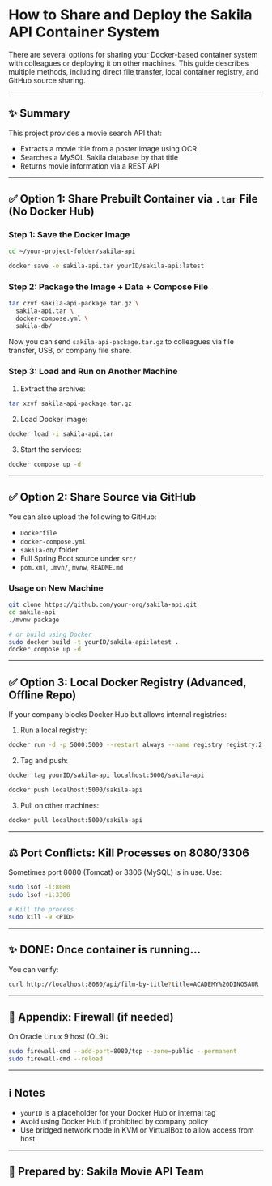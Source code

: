 
# How to Share and Deploy the Sakila API Container System

There are several options for sharing your Docker-based container system with colleagues or deploying it on other machines. This guide describes multiple methods, including direct file transfer, local container registry, and GitHub source sharing.

---

## ✨ Summary

This project provides a movie search API that:

* Extracts a movie title from a poster image using OCR
* Searches a MySQL Sakila database by that title
* Returns movie information via a REST API

---

## ✅ Option 1: Share Prebuilt Container via `.tar` File (No Docker Hub)

### Step 1: Save the Docker Image

```bash
cd ~/your-project-folder/sakila-api

docker save -o sakila-api.tar yourID/sakila-api:latest
```

### Step 2: Package the Image + Data + Compose File

```bash
tar czvf sakila-api-package.tar.gz \
  sakila-api.tar \
  docker-compose.yml \
  sakila-db/
```

Now you can send `sakila-api-package.tar.gz` to colleagues via file transfer, USB, or company file share.

### Step 3: Load and Run on Another Machine

1. Extract the archive:

```bash
tar xzvf sakila-api-package.tar.gz
```

2. Load Docker image:

```bash
docker load -i sakila-api.tar
```

3. Start the services:

```bash
docker compose up -d
```

---

## ✅ Option 2: Share Source via GitHub

You can also upload the following to GitHub:

* `Dockerfile`
* `docker-compose.yml`
* `sakila-db/` folder
* Full Spring Boot source under `src/`
* `pom.xml`, `.mvn/`, `mvnw`, `README.md`

### Usage on New Machine

```bash
git clone https://github.com/your-org/sakila-api.git
cd sakila-api
./mvnw package

# or build using Docker
sudo docker build -t yourID/sakila-api:latest .
docker compose up -d
```

---

## ✅ Option 3: Local Docker Registry (Advanced, Offline Repo)

If your company blocks Docker Hub but allows internal registries:

1. Run a local registry:

```bash
docker run -d -p 5000:5000 --restart always --name registry registry:2
```

2. Tag and push:

```bash
docker tag yourID/sakila-api localhost:5000/sakila-api

docker push localhost:5000/sakila-api
```

3. Pull on other machines:

```bash
docker pull localhost:5000/sakila-api
```

---

## ⚖️ Port Conflicts: Kill Processes on 8080/3306

Sometimes port 8080 (Tomcat) or 3306 (MySQL) is in use. Use:

```bash
sudo lsof -i:8080
sudo lsof -i:3306

# Kill the process
sudo kill -9 <PID>
```

---

## ✨ DONE: Once container is running...

You can verify:

```bash
curl http://localhost:8080/api/film-by-title?title=ACADEMY%20DINOSAUR
```

---

## 📄 Appendix: Firewall (if needed)

On Oracle Linux 9 host (OL9):

```bash
sudo firewall-cmd --add-port=8080/tcp --zone=public --permanent
sudo firewall-cmd --reload
```

---

## ℹ️ Notes

* `yourID` is a placeholder for your Docker Hub or internal tag
* Avoid using Docker Hub if prohibited by company policy
* Use bridged network mode in KVM or VirtualBox to allow access from host

---

## 📅 Prepared by: Sakila Movie API Team
